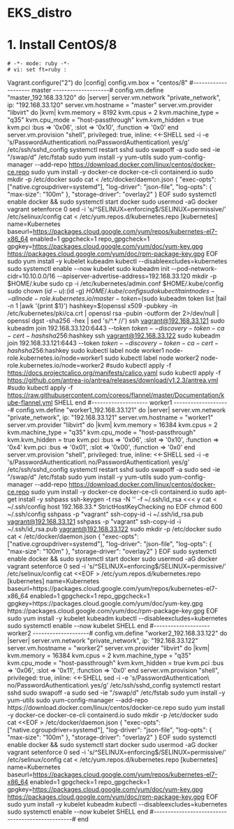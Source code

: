 # EKS_distro

# 1. Install CentOS/8
```
# -*- mode: ruby -*-
# vi: set ft=ruby :
```
Vagrant.configure("2") do |config|
  config.vm.box = "centos/8"
#-------------------- master --------------------#
  config.vm.define "master_192.168.33.120" do |server|
    server.vm.network "private_network", ip: "192.168.33.120"
    server.vm.hostname = "master"
    server.vm.provider "libvirt" do |kvm|
      kvm.memory = 8192
      kvm.cpus = 2
      kvm.machine_type = "q35"
      kvm.cpu_mode = "host-passthrough"
      kvm.kvm_hidden = true
      kvm.pci :bus => '0x06', :slot => '0x10', :function => '0x0'
    end
    server.vm.provision "shell", privileged: true, inline: <<-SHELL
      sed -i -e 's/PasswordAuthentication\ no/PasswordAuthentication\ yes/g' /etc/ssh/sshd_config
      systemctl restart sshd
      sudo swapoff -a
      sudo sed -ie "/swap/d" /etc/fstab
      sudo yum install -y yum-utils
      sudo yum-config-manager --add-repo https://download.docker.com/linux/centos/docker-ce.repo
      sudo yum install -y docker-ce docker-ce-cli containerd.io
      sudo mkdir -p /etc/docker
      sudo cat <<EOF > /etc/docker/daemon.json
{
  "exec-opts": ["native.cgroupdriver=systemd"],
  "log-driver": "json-file",
  "log-opts": {
    "max-size": "100m"
  },
  "storage-driver": "overlay2"
}
EOF
      sudo systemctl enable docker && sudo systemctl start docker
      sudo usermod -aG docker vagrant
      setenforce 0
      sed -i 's/^SELINUX=enforcing$/SELINUX=permissive/' /etc/selinux/config
      cat <<EOF > /etc/yum.repos.d/kubernetes.repo
[kubernetes]
name=Kubernetes
baseurl=https://packages.cloud.google.com/yum/repos/kubernetes-el7-x86_64
enabled=1
gpgcheck=1
repo_gpgcheck=1
gpgkey=https://packages.cloud.google.com/yum/doc/yum-key.gpg https://packages.cloud.google.com/yum/doc/rpm-package-key.gpg
EOF
      sudo yum install -y kubelet kubeadm kubectl --disableexcludes=kubernetes
      sudo systemctl enable --now kubelet
      sudo kubeadm init --pod-network-cidr=10.10.0.0/16 --apiserver-advertise-address=192.168.33.120
      mkdir -p $HOME/.kube
      sudo cp -i /etc/kubernetes/admin.conf $HOME/.kube/config
      sudo chown $(id -u):$(id -g) $HOME/.kube/config
      sudo kubectl taint nodes --all node-role.kubernetes.io/master-
      token=$(sudo kubeadm token list |tail -n 1 |awk '{print $1}')
      hashkey=$(openssl x509 -pubkey -in /etc/kubernetes/pki/ca.crt | openssl rsa -pubin -outform der 2>/dev/null | openssl dgst -sha256 -hex | sed 's/^.* //')
      ssh vagrant@192.168.33.121 sudo kubeadm join 192.168.33.120:6443 --token $token --discovery-token-ca-cert-hash sha256:$hashkey
      ssh vagrant@192.168.33.122 sudo kubeadm join 192.168.33.121:6443 --token $token --discovery-token-ca-cert-hash sha256:$hashkey
      sudo kubectl label node worker1 node-role.kubernetes.io/node=worker1
      sudo kubectl label node worker2 node-role.kubernetes.io/node=worker2
      #sudo kubectl apply -f https://docs.projectcalico.org/manifests/calico.yaml
      sudo kubectl apply -f https://github.com/antrea-io/antrea/releases/download/v1.2.3/antrea.yml
      #sudo kubectl apply -f https://raw.githubusercontent.com/coreos/flannel/master/Documentation/kube-flannel.yml
    SHELL
  end
#-------------------- worker1 --------------------#
  config.vm.define "worker1_192.168.33.121" do |server|
    server.vm.network "private_network", ip: "192.168.33.121"
    server.vm.hostname = "worker1"
    server.vm.provider "libvirt" do |kvm|
      kvm.memory = 16384
      kvm.cpus = 2
      kvm.machine_type = "q35"
      kvm.cpu_mode = "host-passthrough"
      kvm.kvm_hidden = true
      kvm.pci :bus => '0x06', :slot => '0x10', :function => '0x4'
      kvm.pci :bus => '0x01', :slot => '0x00', :function => '0x0'
    end
    server.vm.provision "shell", privileged: true, inline: <<-SHELL
      sed -i -e 's/PasswordAuthentication\ no/PasswordAuthentication\ yes/g' /etc/ssh/sshd_config
      systemctl restart sshd
      sudo swapoff -a
      sudo sed -ie "/swap/d" /etc/fstab
      sudo yum install -y yum-utils
      sudo yum-config-manager --add-repo https://download.docker.com/linux/centos/docker-ce.repo
      sudo yum install -y docker-ce docker-ce-cli containerd.io
      sudo apt-get install -y sshpass
      ssh-keygen -t rsa -N '' -f ~/.ssh/id_rsa <<< y
      cat <<EOF > ~/.ssh/config
host 192.168.33.*
   StrictHostKeyChecking no
EOF
      chmod 600 ~/.ssh/config
      sshpass -p "vagrant" ssh-copy-id -i ~/.ssh/id_rsa.pub vagrant@192.168.33.121
      sshpass -p "vagrant" ssh-copy-id -i ~/.ssh/id_rsa.pub vagrant@192.168.33.122
      sudo mkdir -p /etc/docker
      sudo cat <<EOF > /etc/docker/daemon.json
{
  "exec-opts": ["native.cgroupdriver=systemd"],
  "log-driver": "json-file",
  "log-opts": {
    "max-size": "100m"
  },
  "storage-driver": "overlay2"
}
EOF
      sudo systemctl enable docker && sudo systemctl start docker
      sudo usermod -aG docker vagrant
      setenforce 0
      sed -i 's/^SELINUX=enforcing$/SELINUX=permissive/' /etc/selinux/config
      cat <<EOF > /etc/yum.repos.d/kubernetes.repo
[kubernetes]
name=Kubernetes
baseurl=https://packages.cloud.google.com/yum/repos/kubernetes-el7-x86_64
enabled=1
gpgcheck=1
repo_gpgcheck=1
gpgkey=https://packages.cloud.google.com/yum/doc/yum-key.gpg https://packages.cloud.google.com/yum/doc/rpm-package-key.gpg
EOF
      sudo yum install -y kubelet kubeadm kubectl --disableexcludes=kubernetes
      sudo systemctl enable --now kubelet
    SHELL
  end
#-------------------- worker2 --------------------#
  config.vm.define "worker2_192.168.33.122" do |server|
    server.vm.network "private_network", ip: "192.168.33.122"
    server.vm.hostname = "worker2"
    server.vm.provider "libvirt" do |kvm|
      kvm.memory = 16384
      kvm.cpus = 2
      kvm.machine_type = "q35"
      kvm.cpu_mode = "host-passthrough"
      kvm.kvm_hidden = true
      kvm.pci :bus => '0x06', :slot => '0x11', :function => '0x0'
    end
    server.vm.provision "shell", privileged: true, inline: <<-SHELL
      sed -i -e 's/PasswordAuthentication\ no/PasswordAuthentication\ yes/g' /etc/ssh/sshd_config
      systemctl restart sshd
      sudo swapoff -a
      sudo sed -ie "/swap/d" /etc/fstab
      sudo yum install -y yum-utils
      sudo yum-config-manager --add-repo https://download.docker.com/linux/centos/docker-ce.repo
      sudo yum install -y docker-ce docker-ce-cli containerd.io
      sudo mkdir -p /etc/docker
      sudo cat <<EOF > /etc/docker/daemon.json
{
  "exec-opts": ["native.cgroupdriver=systemd"],
  "log-driver": "json-file",
  "log-opts": {
    "max-size": "100m"
  },
  "storage-driver": "overlay2"
}
EOF
      sudo systemctl enable docker && sudo systemctl start docker
      sudo usermod -aG docker vagrant
      setenforce 0
      sed -i 's/^SELINUX=enforcing$/SELINUX=permissive/' /etc/selinux/config
      cat <<EOF > /etc/yum.repos.d/kubernetes.repo
[kubernetes]
name=Kubernetes
baseurl=https://packages.cloud.google.com/yum/repos/kubernetes-el7-x86_64
enabled=1
gpgcheck=1
repo_gpgcheck=1
gpgkey=https://packages.cloud.google.com/yum/doc/yum-key.gpg https://packages.cloud.google.com/yum/doc/rpm-package-key.gpg
EOF
      sudo yum install -y kubelet kubeadm kubectl --disableexcludes=kubernetes
      sudo systemctl enable --now kubelet
    SHELL
  end
#-------------------------------------------------#
end
```
